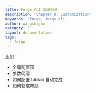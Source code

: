 ```yaml
---
title: Forge CLI 高级用法
description: 'Chapter 9: Customization'
keywords: 'forge, forge-cli'
author: wangshijun
category: ''
layout: documentation
tags:
  - forge
---
```


比如：

- 全局配置项
- 参数简写
- 如何配置 tabtab 自动完成
- 如何获取帮助
